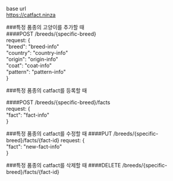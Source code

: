 <!-- TODO -->

base url<br>
https://catfact.ninza

###특정 품종의 고양이를 추가할 때<br>
####POST /breeds/{specific-breed}<br>
request: {<br>
    "breed": "breed-info"<br>
    "country": "country-info"<br>
    "origin": "origin-info"<br>
    "coat": "coat-info"<br>
    "pattern": "pattern-info"<br>
}


###특정 품종의 catfact를 등록할 때

####POST /breeds/{specific-breed}/facts<br>
request: {<br>
    "fact": "fact-info"<br>
}

###특정 품종의 catfact를 수정할 때
####PUT /breeds/{specific-breed}/facts/{fact-id}
request: {<br>
    "fact": "new-fact-info"<br>
}
 
###특정 품종의 catfact를 삭제할 때
####DELETE /breeds/{specific-breed}/facts/{fact-id}
